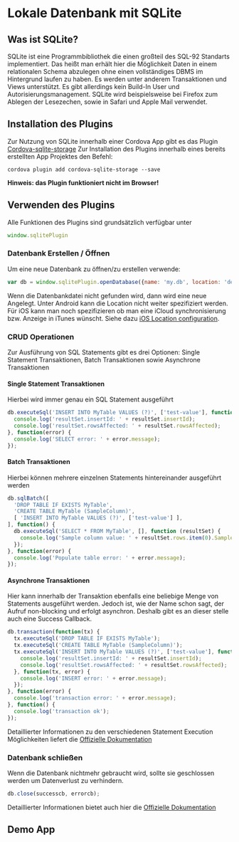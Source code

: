 # Lokale Datenbank mit SQLite

## Was ist SQLite?
SQLite ist eine Programmbibliothek die einen großteil des SQL-92 Standarts implementiert. Das heißt man erhält hier die Möglichkeit Daten in einem relationalen Schema abzulegen ohne einen vollständiges DBMS im Hintergrund laufen zu haben. Es werden unter anderem Transaktionen und Views unterstützt. Es gibt allerdings kein Build-In User und Autorisierungsmanagement. SQLite wird beispielsweise bei Firefox zum Ablegen der Lesezechen, sowie in Safari und Apple Mail verwendet.

## Installation des Plugins
Zur Nutzung von SQLite innerhalb einer Cordova App gibt es das Plugin [Cordova-sqlite-storage](https://github.com/litehelpers/Cordova-sqlite-storage)
Zur Installation des Plugins innerhalb eines bereits erstellten App Projektes den Befehl:
```
cordova plugin add cordova-sqlite-storage --save
```
**Hinweis: das Plugin funktioniert nicht im Browser!**

## Verwenden des Plugins
Alle Funktionen des Plugins sind grundsätzlich verfügbar unter
```javascript
window.sqlitePlugin
```
### Datenbank Erstellen / Öffnen
Um eine neue Datenbank zu öffnen/zu erstellen verwende:
```javascript
var db = window.sqlitePlugin.openDatabase({name: 'my.db', location: 'default'}, successcb, errorcb);
```
Wenn die Datenbankdatei nicht gefunden wird, dann wird eine neue Angelegt. Unter Android kann die Location nicht weiter spezifiziert werden. Für iOS kann man noch spezifizieren ob man eine iCloud synchronisierung bzw. Anzeige in iTunes wünscht. Siehe dazu [iOS Location configuration](https://github.com/litehelpers/Cordova-sqlite-storage#opening-a-database).

### CRUD Operationen
Zur Ausführung von SQL Statements gibt es drei Optionen: Single Statement Transaktionen, Batch Transaktionen sowie Asynchrone Transaktionen

#### Single Statement Transaktionen
Hierbei wird immer genau ein SQL Statement ausgeführt
```javascript
db.executeSql('INSERT INTO MyTable VALUES (?)', ['test-value'], function (resultSet) {
  console.log('resultSet.insertId: ' + resultSet.insertId);
  console.log('resultSet.rowsAffected: ' + resultSet.rowsAffected);
}, function(error) {
  console.log('SELECT error: ' + error.message);
});
```

#### Batch Transaktionen
Hierbei können mehrere einzelnen Statements hintereinander ausgeführt werden
```javascript
db.sqlBatch([
  'DROP TABLE IF EXISTS MyTable',
  'CREATE TABLE MyTable (SampleColumn)',
  [ 'INSERT INTO MyTable VALUES (?)', ['test-value'] ],
], function() {
  db.executeSql('SELECT * FROM MyTable', [], function (resultSet) {
    console.log('Sample column value: ' + resultSet.rows.item(0).SampleColumn);
  });
}, function(error) {
  console.log('Populate table error: ' + error.message);
});
```

#### Asynchrone Transaktionen
Hier kann innerhalb der Transaktion ebenfalls eine beliebige Menge von Statements ausgeführt werden. Jedoch ist, wie der Name schon sagt, der Aufruf non-blocking und erfolgt asynchron. Deshalb gibt es an dieser stelle auch eine Success Callback.
```javascript
db.transaction(function(tx) {
  tx.executeSql('DROP TABLE IF EXISTS MyTable');
  tx.executeSql('CREATE TABLE MyTable (SampleColumn)');
  tx.executeSql('INSERT INTO MyTable VALUES (?)', ['test-value'], function(tx, resultSet) {
    console.log('resultSet.insertId: ' + resultSet.insertId);
    console.log('resultSet.rowsAffected: ' + resultSet.rowsAffected);
  }, function(tx, error) {
    console.log('INSERT error: ' + error.message);
  });
}, function(error) {
  console.log('transaction error: ' + error.message);
}, function() {
  console.log('transaction ok');
});
```

Detaillierter Informationen zu den verschiedenen Statement Execution Möglichkeiten liefert die [Offizielle Dokumentation](https://github.com/litehelpers/Cordova-sqlite-storage#sql-transactions)

### Datenbank schließen

Wenn die Datenbank nichtmehr gebraucht wird, sollte sie geschlossen werden um Datenverlust zu verhindern.
```javascript
db.close(successcb, errorcb);
```
Detaillierter Informationen bietet auch hier die [Offizielle Dokumentation](https://github.com/litehelpers/Cordova-sqlite-storage#close-a-database-object)

## Demo App
